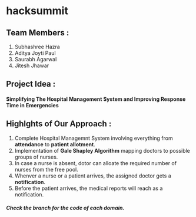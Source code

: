 # hacksummit
## Team Members :
1. Subhashree Hazra
2. Aditya Joyti Paul
3. Saurabh Agarwal
4. Jitesh Jhawar

## Project Idea : 
#### Simplifying The Hospital Management System and Improving Response Time in Emergencies 

## Highlghts of Our Approach :

1. Complete Hospital Managemnt System involving everything from **attendance** to **patient allotment**.
2. Implementation of **Gale Shapley Algorithm** mapping doctors to possible groups of nurses.
3. In case a nurse is absent, dotor can alloate the required number of nurses from the free pool.
4. Whenver a nurse or a patient arrives, the assigned doctor gets a **notification**.
5. Before the patient arrives, the medical reports will reach as a notification.

##### Check the *branch* for the code of each domain.
